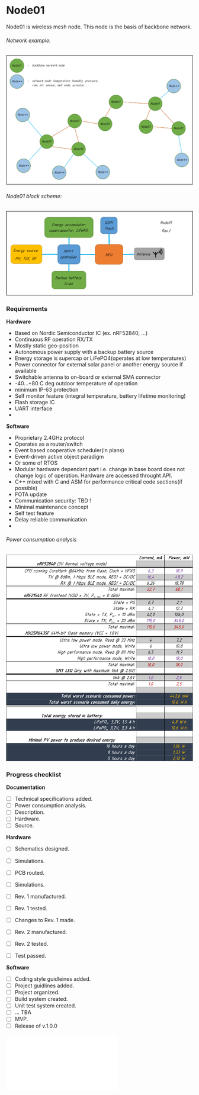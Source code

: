 # Node01
Node01 is wireless mesh node. This node is the basis of backbone network.

###### Network example:
![netEample](docs/images/NetExample.png)

###### Node01 block scheme:
![BlockScheme](docs/images/BlockScheme.png)

### Requirements
**Hardware**
* Based on Nordic Semiconductor IC (ex. nRF52840, ...)
* Continuous RF operation RX/TX
* Mostly static geo-position
* Autonomous power supply with a backup battery source
* Energy storage is supercap or LiFePO4(operates at low temperatures)
* Power connector for external solar panel or another energy source if available
* Switchable antenna to on-board or external SMA connector
* -40...+80 C deg outdoor temperature of operation
* minimum IP-63 protection
* Self monitor feature (integral temperature, battery lifetime monitoring)
* Flash storage IC
* UART interface
* 

**Software**
* Proprietary 2.4GHz protocol
* Operates as a router/switch
* Event based cooperative scheduler(in plans)
* Event-driven active object paradigm
* Or some of RTOS
* Modular hardware dependant part i.e. change in base board does not change
logic
of operation. Hardware are accessed throught API.
* C++ mixed with C and ASM for performance critical code sections(if possible)
* FOTA update
* Communication security: TBD !
* Minimal maintenance concept
* Self test feature
* Delay reliable communication
*

###### Power consumption analysis
![PowerConsumption](docs/images/PowerConsumption.png)
![EnergyStored](docs/images/PowerConsumption_next_1.png)

###  Progress checklist
**Documentation**
- [ ] Technical specifications added.
- [ ] Power consumption analysis.
- [ ] Description.
- [ ] Hardware.
- [ ] Source.

**Hardware**
- [ ] Schematics designed.
- [ ] Simulations.
- [ ] PCB routed.
- [ ] Simulations.
- [ ] Rev. 1 manufactured.
- [ ] Rev. 1 tested.
- [ ] Changes to Rev. 1 made.
- [ ] Rev. 2 manufactured.
- [ ] Rev. 2 tested.
- [ ] Test passed.


**Software**
- [ ] Coding style guidleines added.
- [ ] Project guidlines added.
- [ ] Project organized.
- [ ] Build system created.
- [ ] Unit test system created.
- [ ] ... TBA
- [ ] MVP.
- [ ] Release of v.1.0.0

![ProjectLogs](docs/ProjectLogs/README.md)
